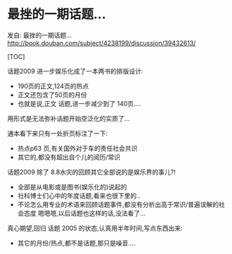# 最挫的一期话题...
发自: 最挫的一期话题... 
    http://book.douban.com/subject/4238199/discussion/39432613/


[TOC]

话题2009 进一步娱乐化成了一本两书的排版设计:

* 190页的正文,124页的热点
* 正文还包含了50页的月份
* 也就是说,正文 话题,进一步减少到了 140页....

用形式是无法弥补话题开始空泛化的实质了...

通本看下来只有一处折页标注了一下:

* 热点p63 页,有关国外对于车的责任社会共识
* 其它的,都没有超出自个儿的阅历/常识

话题2009 除了 8.8水灾的回顾其它全部说的是娱乐界的事儿?!

* 全部是从电影或是图书(娱乐化的)说起的
* 社科博士们心中的年度话题,看来也很下里的..
* 不论怎么用专业的术语来回顾话题事件,都没有分析出高于常识/普遍误解的社会态度
嗯嗯嗯,以后话题也这样的话,没法看了...

真心期望,回归 话题 2005 的状态,认真用半年时间,写点东西出来:

* 其它的月份/热点,都不是话题,那只是噪音....

